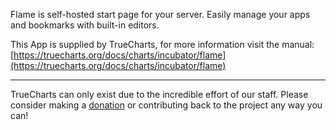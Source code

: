 Flame is self-hosted start page for your server. Easily manage your apps and bookmarks with built-in editors.

This App is supplied by TrueCharts, for more information visit the manual: [https://truecharts.org/docs/charts/incubator/flame](https://truecharts.org/docs/charts/incubator/flame)

---

TrueCharts can only exist due to the incredible effort of our staff.
Please consider making a [donation](https://truecharts.org/docs/about/sponsor) or contributing back to the project any way you can!
